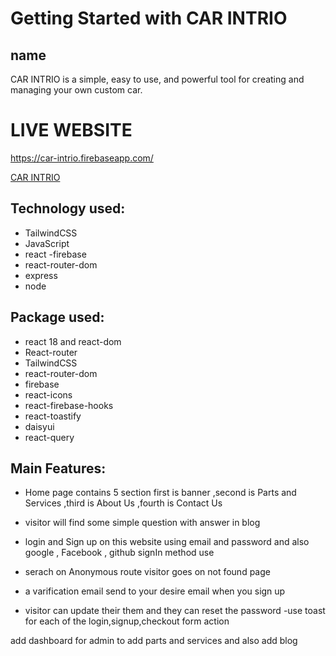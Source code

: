 # Getting Started with CAR INTRIO

## name

CAR INTRIO is a simple, easy to use, and powerful tool for creating and managing your own custom car.

#  LIVE WEBSITE 


https://car-intrio.firebaseapp.com/


[CAR INTRIO](https://car-intrio.firebaseapp.com/)


## Technology used:

- TailwindCSS
- JavaScript
- react
-firebase
- react-router-dom
- express
- node

## Package used:

- react 18 and react-dom
- React-router
- TailwindCSS
- react-router-dom
- firebase
- react-icons
- react-firebase-hooks
- react-toastify
- daisyui
- react-query



## Main Features:

- Home page contains 5 section first is banner ,second is Parts and Services ,third is About Us ,fourth is Contact Us


- visitor will find some simple question with answer in blog


- login and Sign up on this website using email and password and also google , Facebook , github signIn method  use 

- serach on Anonymous route visitor goes on not found page

- a varification email send to your desire email when you sign up
- visitor can update their them and they can reset the password
-use toast for each of the login,signup,checkout form action 

<!-- add admin dashboard for admin to add parts and services and also add blog and update blog -->
add dashboard for admin to add parts and services and also add blog 

